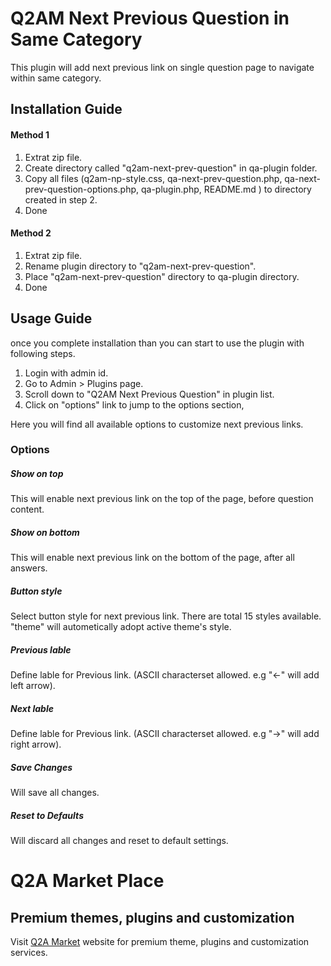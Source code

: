Q2AM Next Previous Question in Same Category
===========================

This plugin will add next previous link on single question page to navigate within same category.

Installation Guide
------------------

#### Method 1

1. Extrat zip file.
2. Create directory called "q2am-next-prev-question" in qa-plugin folder.
3. Copy all files (q2am-np-style.css, qa-next-prev-question.php, qa-next-prev-question-options.php, qa-plugin.php, README.md ) to directory created in step 2.
4. Done

#### Method 2

1. Extrat zip file.
2. Rename plugin directory to "q2am-next-prev-question".
3. Place "q2am-next-prev-question" directory to qa-plugin directory.
4. Done

Usage Guide
-----------

once you complete installation than you can start to use the plugin with following steps.

1. Login with admin id.
2. Go to Admin > Plugins page.
3. Scroll down to "Q2AM Next Previous Question" in plugin list.
4. Click on "options" link to jump to the options section,

Here you will find all available options to customize next previous links.

### Options

##### Show on top
This will enable next previous link on the top of the page, before question content.

##### Show on bottom
This will enable next previous link on the bottom of the page, after all answers.

##### Button style
Select button style for next previous link. There are total 15 styles available. "theme" will autometically adopt active theme's style.

##### Previous lable
Define lable for Previous link. (ASCII characterset allowed. e.g "&larr;" will add left arrow).

##### Next lable
Define lable for Previous link. (ASCII characterset allowed. e.g "&rarr;" will add right arrow).

##### Save Changes
Will save all changes.

##### Reset to Defaults
Will discard all changes and reset to default settings.



Q2A Market Place
================

Premium themes, plugins and customization
-----------------------------------------

Visit [Q2A Market][author] website for premium theme, plugins and customization services.


[author]: http://www.q2amarket.com
